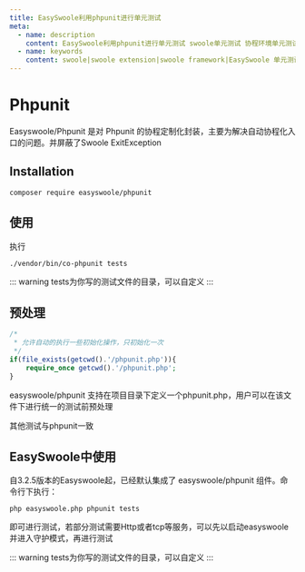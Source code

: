 ```yaml
---
title: EasySwoole利用phpunit进行单元测试
meta:
  - name: description
    content: EasySwoole利用phpunit进行单元测试 swoole单元测试 协程环境单元测试
  - name: keywords
    content: swoole|swoole extension|swoole framework|EasySwoole 单元测试|swoole 单元测试|swoole phpunit
---
```


# Phpunit

Easyswoole/Phpunit 是对 Phpunit 的协程定制化封装，主要为解决自动协程化入口的问题。并屏蔽了Swoole ExitException

## Installation 
```
composer require easyswoole/phpunit
```
## 使用
执行
```
./vendor/bin/co-phpunit tests
```


::: warning 
 tests为你写的测试文件的目录，可以自定义
:::

## 预处理
```php
/*
 * 允许自动的执行一些初始化操作，只初始化一次
 */
if(file_exists(getcwd().'/phpunit.php')){
    require_once getcwd().'/phpunit.php';
}
```

easyswoole/phpunit 支持在项目目录下定义一个phpunit.php，用户可以在该文件下进行统一的测试前预处理

其他测试与phpunit一致

## EasySwoole中使用
自3.2.5版本的Easyswoole起，已经默认集成了 easyswoole/phpunit 组件。命令行下执行：
```
php easyswoole.php phpunit tests
```

即可进行测试，若部分测试需要Http或者tcp等服务，可以先以启动easyswoole并进入守护模式，再进行测试



::: warning 
 tests为你写的测试文件的目录，可以自定义
:::
